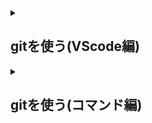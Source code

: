 <details>
<summary><h2>gitを使う(VScode編)</h2></summary>

[こっち](start-VScode.md)見ましょう
</details>

<details>
<summary><h2>gitを使う(コマンド編)</h2></summary>
echo "# example" >> README.md

Gitを始める呪文
> .gitというディレクトリが作成される

```bash
git init
```

現在あるファイルの**README.md**をステージに追加
> git add . とするとすべてのファイルがステージに追加される

```bash
git add README.md
```

コミットメッセージを記入

```bash
git commit -m "first commit"
```

mainブランチに切り替え

```bash
git branch -M main
```

アップロード先(ここではGithub)を教える

```bash
git remote add origin https://github.com/hitto-hub/example.git
```

Githubにpush

```bash
git push -u origin main
```

```bash
git remote add origin https://github.com/hitto-hub/example.git
```

```bash
git branch -M main
```

```bash
git push -u origin main
```

</details>
